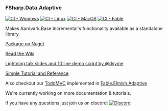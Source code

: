 ### FSharp.Data.Adaptive
[![CI - Windows](https://github.com/fsprojects/FSharp.Data.Adaptive/workflows/CI%20-%20Windows/badge.svg?branch=master)](https://github.com/fsprojects/FSharp.Data.Adaptive/actions?query=workflow%3A%22CI+-+Windows%22)
[![CI - Linux](https://github.com/fsprojects/FSharp.Data.Adaptive/workflows/CI%20-%20Linux/badge.svg?branch=master)](https://github.com/fsprojects/FSharp.Data.Adaptive/actions?query=workflow%3A%22CI+-+Linux%22)
[![CI - MacOS](https://github.com/fsprojects/FSharp.Data.Adaptive/workflows/CI%20-%20MacOS/badge.svg?branch=master)](https://github.com/fsprojects/FSharp.Data.Adaptive/actions?query=workflow%3A%22CI+-+MacOS%22)
[![CI - Fable](https://github.com/fsprojects/FSharp.Data.Adaptive/workflows/CI%20-%20Fable/badge.svg?branch=master)](https://github.com/fsprojects/FSharp.Data.Adaptive/actions?query=workflow%3A%22CI+-+Fable%22)

Makes Aardvark.Base.Incremental's functionality available as a standalone library.

[Package on Nuget](https://www.nuget.org/packages/FSharp.Data.Adaptive/)

[Read the Wiki](https://github.com/fsprojects/FSharp.Data.Adaptive/wiki)

[Lightning talk slides and 10 line demo script by @dsyme](https://github.com/dsyme/fsharp-presentations/tree/master/2019-09-27-openfsharp)

[Simple Tutorial and Reference](https://fsprojects.github.io/FSharp.Data.Adaptive)

Also checkout our [TodoMVC](https://aardvarkians.com/demo/TodoMVC/) implemented in [Fable.Elmish.Adaptive](https://github.com/krauthaufen/Fable.Elmish.Adaptive)


We're currently working on more documentation & tutorials. 

If you have any questions just join us on discord: [![Discord](https://discordapp.com/api/guilds/611129394764840960/widget.png)](https://discord.gg/UyecnhM)

